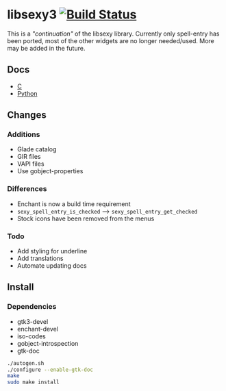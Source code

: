 # libsexy3 [![Build Status](https://travis-ci.org/TingPing/libsexy3.svg?branch=master)](https://travis-ci.org/TingPing/libsexy3)

This is a *"continuation"* of the libsexy library.
Currently only spell-entry has been ported, most of the
other widgets are no longer needed/used. More may be added
in the future.

## Docs

- [C](http://tingping.github.io/libsexy3/c)
- [Python](http://tingping.github.io/libsexy3/py)

## Changes

### Additions

- Glade catalog
- GIR files
- VAPI files
- Use gobject-properties

### Differences

- Enchant is now a build time requirement
- ```sexy_spell_entry_is_checked``` --> ```sexy_spell_entry_get_checked```
- Stock icons have been removed from the menus

### Todo

- Add styling for underline
- Add translations
- Automate updating docs

## Install

### Dependencies

- gtk3-devel
- enchant-devel
- iso-codes
- gobject-introspection
- gtk-doc

```sh
./autogen.sh
./configure --enable-gtk-doc
make
sudo make install
```
